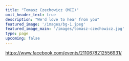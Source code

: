 ```yaml
---
title: "Tomasz Czechowicz (MCI)"
omit_header_text: true
description: "We'd love to hear from you"
featured_image: '/images/bg-1.jpeg'
featured_image_main: '/images/tomasz-czechowicz.jpg'
type: page
upcoming: false
---
```


https://www.facebook.com/events/2110678212556931/